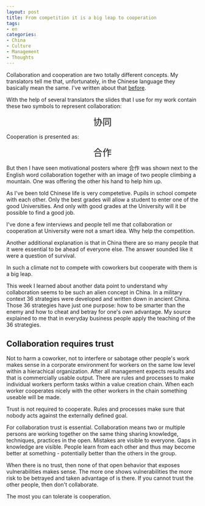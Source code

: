 ```yaml
---
layout: post
title: From competition it is a big leap to cooperation
tags:
- en
categories:
- China
- Culture
- Management
- Thoughts
---
```

Collaboration and cooperation are two totally different concepts. My translators tell me that, unfortunately, in the Chinese language they basically mean the same. I've written about that [before](/2014/07/13/words-matter-speaking-in-images.html).

With the help of several translators the slides that I use for my work contain these two symbols to represent collaboration:

<center><span style="font-size: 18pt">协同</span></center>

Cooperation is presented as:

<center><span style="font-size: 18pt">合作</span></center>

But then I have seen motivational posters where 合作 was shown next to the English word collaboration together with an image of two people climbing a mountain. One was offering the other his hand to help him up.

As I've been told Chinese life is very competetive. Pupils in school compete with each other. Only the best grades will allow a student to enter one of the good Universities. And only with good grades at the University will it be possible to find a good job.

I've done a few interviews and people tell me that collaboration or cooperation at University were not a smart idea. Why help the competition.

Another additional explanation is that in China there are so many people that it were essential to be ahead of everyone else. The answer sounded like it were a question of survival.

In such a climate not to compete with coworkers but cooperate with them is a big leap.

This week I learned about another data point to understand why collaboration seems to be such an alien concept in China. In a military context 36 strategies were developed and written down in ancient China. Those 36 strategies have just one purpose: how to be smarter than the enemy and how to cheat and betray for one's own advantage. My source explained to me that in everyday business people apply the teaching of the 36 strategies.

## Collaboration requires trust
Not to harm a coworker, not to interfere or sabotage other people's work makes sense in a corporate environment for workers on the same low level within a hierachical organization. After all management expects results and that is commercially usable output. There are rules and processes to make individual workers perform tasks within a value creation chain. When each worker cooperates nicely with the other workers in the chain something useable will be made.

Trust is not required to cooperate. Rules and processes make sure that nobody acts against the externally defined goal.

For collaboration trust is essential. Collaboration means two or multiple persons are working together on the same thing sharing knowledge, techniques, practices in the open. Mistakes are visible to everyone. Gaps in knowledge are visible. People learn from each other and thus may become better at something - potentially better than the others in the group.

When there is no trust, then none of that open behavior that exposes vulnerabilities makes sense. The more one shows vulnerabilities the more risk to be betrayed and taken advantage of is there. If you cannot trust the other people, then don't collaborate. 

The most you can tolerate is cooperation.
